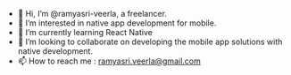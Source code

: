 - 👋 Hi, I’m @ramyasri-veerla, a freelancer.
- 👀 I’m interested in native app development for mobile.
- 🌱 I’m currently learning React Native
- 💞️ I’m looking to collaborate on developing the mobile app solutions with native development.
- 📫 How to reach me : ramyasri.veerla@gmail.com

<!---
ramyasri-veerla/ramyasri-veerla is a ✨ special ✨ repository because its `README.md` (this file) appears on your GitHub profile.
You can click the Preview link to take a look at your changes.
--->
